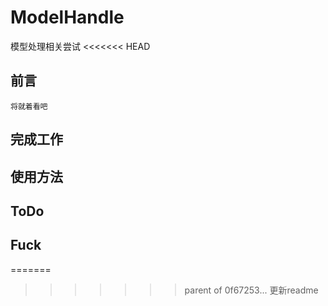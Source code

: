 # ModelHandle
模型处理相关尝试
<<<<<<< HEAD

## 前言
	将就着看吧
## 完成工作

## 使用方法

## ToDo

## Fuck
=======
>>>>>>> parent of 0f67253... 更新readme

